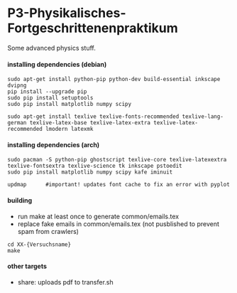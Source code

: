 # P3-Physikalisches-Fortgeschrittenenpraktikum
Some advanced physics stuff.

#### installing dependencies (debian)
```
sudo apt-get install python-pip python-dev build-essential inkscape dvipng
pip install --upgrade pip
sudo pip install setuptools
sudo pip install matplotlib numpy scipy

sudo apt-get install texlive texlive-fonts-recommended texlive-lang-german texlive-latex-base texlive-latex-extra texlive-latex-recommended lmodern latexmk
```

#### installing dependencies (arch)
```
sudo pacman -S python-pip ghostscript texlive-core texlive-latexextra texlive-fontsextra texlive-science tk inkscape pstoedit
sudo pip install matplotlib numpy scipy kafe iminuit

updmap		#important! updates font cache to fix an error with pyplot
```



#### building
* run make at least once to generate common/emails.tex
* replace fake emails in common/emails.tex (not pusblished to prevent spam from crawlers)
```
cd XX-{Versuchsname}
make
```

#### other targets
* share: uploads pdf to transfer.sh
